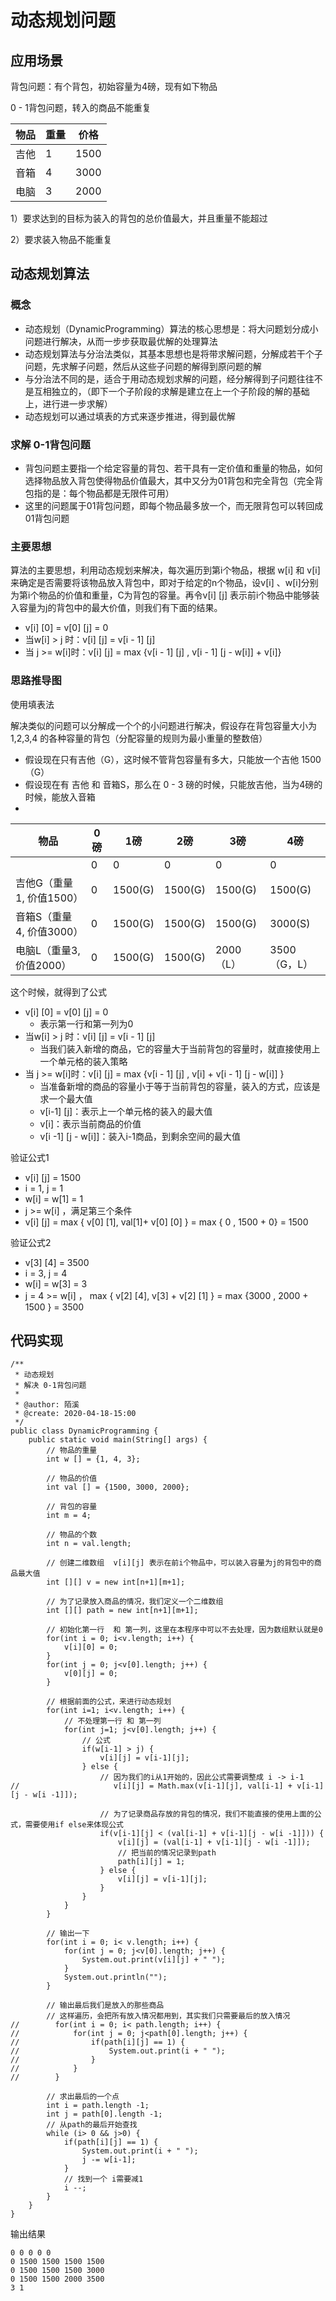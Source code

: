 # 动态规划问题

## 应用场景

背包问题：有个背包，初始容量为4磅，现有如下物品

0 - 1背包问题，转入的商品不能重复

| 物品 | 重量 | 价格 |
| ---- | ---- | ---- |
| 吉他 | 1    | 1500 |
| 音箱 | 4    | 3000 |
| 电脑 | 3    | 2000 |

1）要求达到的目标为装入的背包的总价值最大，并且重量不能超过

2）要求装入物品不能重复



## 动态规划算法

### 概念

- 动态规划（DynamicProgramming）算法的核心思想是：将大问题划分成小问题进行解决，从而一步步获取最优解的处理算法
- 动态规划算法与分治法类似，其基本思想也是将带求解问题，分解成若干个子问题，先求解子问题，然后从这些子问题的解得到原问题的解
- 与分治法不同的是，适合于用动态规划求解的问题，经分解得到子问题往往不是互相独立的，（即下一个子阶段的求解是建立在上一个子阶段的解的基础上，进行进一步求解）
- 动态规划可以通过填表的方式来逐步推进，得到最优解

### 求解 0-1背包问题

- 背包问题主要指一个给定容量的背包、若干具有一定价值和重量的物品，如何选择物品放入背包使得物品价值最大，其中又分为01背包和完全背包（完全背包指的是：每个物品都是无限件可用）
- 这里的问题属于01背包问题，即每个物品最多放一个，而无限背包可以转回成01背包问题

### 主要思想

算法的主要思想，利用动态规划来解决，每次遍历到第i个物品，根据 w[i] 和 v[i] 来确定是否需要将该物品放入背包中，即对于给定的n个物品，设v[i] 、w[i]分别为第i个物品的价值和重量，C为背包的容量。再令v[i] [j] 表示前i个物品中能够装入容量为j的背包中的最大价值，则我们有下面的结果。

- v[i] [0] = v[0] [j] = 0
- 当w[i] > j 时：v[i] [j] = v[i - 1] [j] 
- 当 j >= w[i]时：v[i] [j]  = max {v[i - 1] [j] , v[i - 1] [j - w[i]] + v[i]}

### 思路推导图

使用填表法

解决类似的问题可以分解成一个个的小问题进行解决，假设存在背包容量大小为1,2,3,4 的各种容量的背包（分配容量的规则为最小重量的整数倍）

- 假设现在只有吉他（G），这时候不管背包容量有多大，只能放一个吉他 1500（G）
- 假设现在有 吉他 和 音箱S，那么在 0 - 3 磅的时候，只能放吉他，当为4磅的时候，能放入音箱
- 

| 物品                     | 0磅  | 1磅     | 2磅     | 3磅       | 4磅          |
| ------------------------ | ---- | ------- | ------- | --------- | ------------ |
|                          | 0    | 0       | 0       | 0         | 0            |
| 吉他G（重量1, 价值1500） | 0    | 1500(G) | 1500(G) | 1500(G)   | 1500(G)      |
| 音箱S（重量4, 价值3000） | 0    | 1500(G) | 1500(G) | 1500(G)   | 3000(S)      |
| 电脑L（重量3, 价值2000） | 0    | 1500(G) | 1500(G) | 2000（L） | 3500（G，L） |

这个时候，就得到了公式

- v[i] [0] = v[0] [j] = 0
  - 表示第一行和第一列为0
- 当w[i] > j 时：v[i] [j] = v[i - 1] [j] 
  - 当我们装入新增的商品，它的容量大于当前背包的容量时，就直接使用上一个单元格的装入策略
- 当 j >= w[i]时：v[i] [j]  = max {v[i - 1] [j] ,  v[i] + v[i - 1] [j - w[i]] }
  - 当准备新增的商品的容量小于等于当前背包的容量，装入的方式，应该是求一个最大值
  - v[i-1] [j]：表示上一个单元格的装入的最大值
  - v[i]：表示当前商品的价值
  - v[i -1] [j - w[i]]：装入i-1商品，到剩余空间的最大值



验证公式1

- v[i] [j]  = 1500
- i = 1, j = 1
- w[i]  = w[1] = 1
- j >= w[i] ，满足第三个条件
- v[i] [j] = max { v[0] [1], val[1]+ v[0] [0] } = max { 0 , 1500 + 0}  = 1500



验证公式2

- v[3] [4] = 3500
- i = 3, j = 4
- w[i] = w[3] = 3 
- j = 4 >= w[i] ， max { v[2] [4],  v[3] + v[2] [1] } = max {3000 , 2000 + 1500 }  = 3500



## 代码实现

```
/**
 * 动态规划
 * 解决 0-1背包问题
 *
 * @author: 陌溪
 * @create: 2020-04-18-15:00
 */
public class DynamicProgramming {
    public static void main(String[] args) {
        // 物品的重量
        int w [] = {1, 4, 3};

        // 物品的价值
        int val [] = {1500, 3000, 2000};

        // 背包的容量
        int m = 4;

        // 物品的个数
        int n = val.length;

        // 创建二维数组  v[i][j] 表示在前i个物品中，可以装入容量为j的背包中的商品最大值
        int [][] v = new int[n+1][m+1];

        // 为了记录放入商品的情况，我们定义一个二维数组
        int [][] path = new int[n+1][m+1];

        // 初始化第一行  和 第一列，这里在本程序中可以不去处理，因为数组默认就是0
        for(int i = 0; i<v.length; i++) {
            v[i][0] = 0;
        }
        for(int j = 0; j<v[0].length; j++) {
            v[0][j] = 0;
        }

        // 根据前面的公式，来进行动态规划
        for(int i=1; i<v.length; i++) {
            // 不处理第一行 和 第一列
            for(int j=1; j<v[0].length; j++) {
                // 公式
                if(w[i-1] > j) {
                    v[i][j] = v[i-1][j];
                } else {
                    // 因为我们的i从1开始的，因此公式需要调整成 i -> i-1
//                     v[i][j] = Math.max(v[i-1][j], val[i-1] + v[i-1][j - w[i -1]]);

                    // 为了记录商品存放的背包的情况，我们不能直接的使用上面的公式，需要使用if else来体现公式
                    if(v[i-1][j] < (val[i-1] + v[i-1][j - w[i -1]])) {
                        v[i][j] = (val[i-1] + v[i-1][j - w[i -1]]);
                        // 把当前的情况记录到path
                        path[i][j] = 1;
                    } else {
                        v[i][j] = v[i-1][j];
                    }
                }
            }
        }

        // 输出一下
        for(int i = 0; i< v.length; i++) {
            for(int j = 0; j<v[0].length; j++) {
                System.out.print(v[i][j] + " ");
            }
            System.out.println("");
        }

        // 输出最后我们是放入的那些商品
        // 这样遍历，会把所有放入情况都用到，其实我们只需要最后的放入情况
//        for(int i = 0; i< path.length; i++) {
//            for(int j = 0; j<path[0].length; j++) {
//                if(path[i][j] == 1) {
//                    System.out.print(i + " ");
//                }
//            }
//        }

        // 求出最后的一个点
        int i = path.length -1;
        int j = path[0].length -1;
        // 从path的最后开始查找
        while (i> 0 && j>0) {
            if(path[i][j] == 1) {
                System.out.print(i + " ");
                j -= w[i-1];
            }
            // 找到一个 i需要减1
            i --;
        }
    }
}
```

输出结果

```
0 0 0 0 0 
0 1500 1500 1500 1500 
0 1500 1500 1500 3000 
0 1500 1500 2000 3500 
3 1 
```

